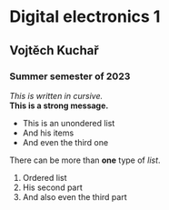 # Digital electronics 1
## Vojtěch Kuchař
### Summer semester of 2023
_This is written in cursive._<br>
__This is a strong message.__<br>
- This is an unondered list
- And his items
- And even the third one<br>

There can be more than __one__ type of _list_.<br>
1. Ordered list
2. His second part
3. And also even the third part
